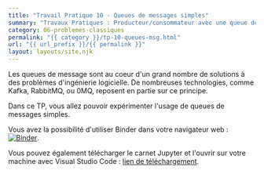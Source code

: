```yaml
---
title: "Travail Pratique 10 - Queues de messages simples"
summary: "Travaux Pratiques : Producteur/consommateur avec une queue de messages simple."
category: 06-problemes-classiques
permalink: "{{ category }}/tp-10-queues-msg.html"
url: "{{ url_prefix }}/{{ permalink }}"
layout: layouts/site.njk
---
```


Les queues de message sont au coeur d'un grand nombre de solutions à des problèmes d'ingénierie logicielle. De nombreuses technologies, comme Kafka, RabbitMQ, ou 0MQ, reposent en partie sur ce principe.

Dans ce TP, vous allez pouvoir expérimenter l'usage de queues de messages simples.

Vous avez la possibilité d'utiliser Binder dans votre navigateur web : <a href="https://mybinder.org/v2/gh/loic-yvonnet/algo-appliquee/master?filepath=cours%2F06-problemes-classiques%2Fwork-assignment-13.ipynb"><img class="inline" src="https://mybinder.org/badge_logo.svg" alt="Binder"></a>.

Vous pouvez également télécharger le carnet Jupyter et l'ouvrir sur votre machine avec Visual Studio Code : [lien de téléchargement](https://github.com/loic-yvonnet/algo-appliquee/raw/master/cours/06-problemes-classiques/work-assignment-13.ipynb).